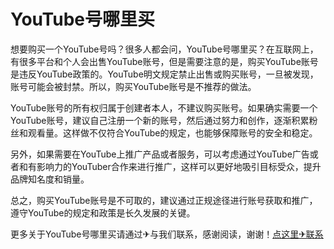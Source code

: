 # YouTube号哪里买

想要购买一个YouTube号吗？很多人都会问，YouTube号哪里买？在互联网上，有很多平台和个人会出售YouTube账号，但是需要注意的是，购买YouTube账号是违反YouTube政策的。YouTube明文规定禁止出售或购买账号，一旦被发现，账号可能会被封禁。所以，购买YouTube账号是不推荐的做法。

YouTube账号的所有权归属于创建者本人，不建议购买账号。如果确实需要一个YouTube账号，建议自己注册一个新的账号，然后通过努力和创作，逐渐积累粉丝和观看量。这样做不仅符合YouTube的规定，也能够保障账号的安全和稳定。

另外，如果需要在YouTube上推广产品或者服务，可以考虑通过YouTube广告或者和有影响力的YouTuber合作来进行推广，这样可以更好地吸引目标受众，提升品牌知名度和销量。

总之，购买YouTube账号是不可取的，建议通过正规途径进行账号获取和推广，遵守YouTube的规定和政策是长久发展的关键。

更多关于YouTube号哪里买请通过✈与我们联系，感谢阅读，谢谢！[点这里✈联系](https://gg.k02.cc)
